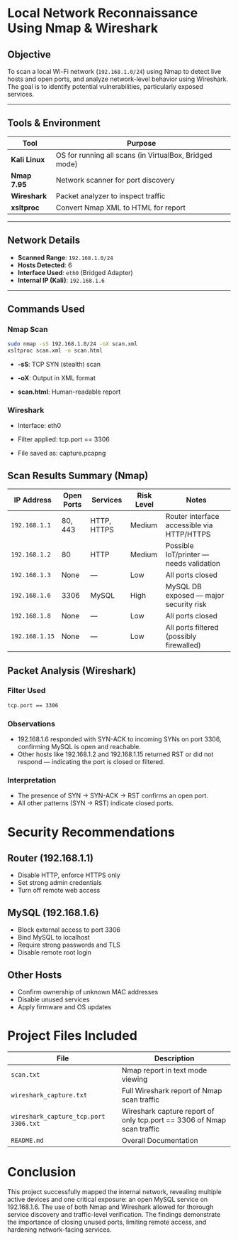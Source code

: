 # Local Network Reconnaissance Using Nmap & Wireshark

## Objective
To scan a local Wi-Fi network (`192.168.1.0/24`) using Nmap to detect live hosts and open ports, and analyze network-level behavior using Wireshark. The goal is to identify potential vulnerabilities, particularly exposed services.

---

## Tools & Environment

| Tool       | Purpose                       |
|------------|-------------------------------|
| **Kali Linux** | OS for running all scans (in VirtualBox, Bridged mode) |
| **Nmap 7.95** | Network scanner for port discovery |
| **Wireshark** | Packet analyzer to inspect traffic |
| **xsltproc** | Convert Nmap XML to HTML for report |

---

## Network Details

- **Scanned Range**: `192.168.1.0/24`
- **Hosts Detected**: 6
- **Interface Used**: `eth0` (Bridged Adapter)
- **Internal IP (Kali)**: `192.168.1.6`

---

## Commands Used

### Nmap Scan
```bash
sudo nmap -sS 192.168.1.0/24 -oX scan.xml
xsltproc scan.xml -o scan.html
```
- **-sS**: TCP SYN (stealth) scan

- **-oX**: Output in XML format

- **scan.html**: Human-readable report

### Wireshark
- Interface: eth0

- Filter applied: tcp.port == 3306

- File saved as: capture.pcapng

## Scan Results Summary (Nmap)

| IP Address     | Open Ports | Services    | Risk Level | Notes                                      |
| -------------- | ---------- | ----------- | ---------- | ------------------------------------------ |
| `192.168.1.1`  | 80, 443    | HTTP, HTTPS |  Medium  | Router interface accessible via HTTP/HTTPS |
| `192.168.1.2`  | 80         | HTTP        | Medium  | Possible IoT/printer — needs validation    |
| `192.168.1.3`  | None       | —           | Low      | All ports closed                           |
| `192.168.1.6`  | 3306       | MySQL       | High    | MySQL DB exposed — major security risk     |
| `192.168.1.8`  | None       | —           | Low      | All ports closed                           |
| `192.168.1.15` | None       | —           | Low      | All ports filtered (possibly firewalled)   |


## Packet Analysis (Wireshark)
### Filter Used
```bash
tcp.port == 3306
```
### Observations
- 192.168.1.6 responded with SYN-ACK to incoming SYNs on port 3306, confirming MySQL is open and reachable.
- Other hosts like 192.168.1.2 and 192.168.1.15 returned RST or did not respond — indicating the port is closed or filtered.

### Interpretation
- The presence of SYN → SYN-ACK → RST confirms an open port.
- All other patterns (SYN → RST) indicate closed ports.

# Security Recommendations
## Router (192.168.1.1)
- Disable HTTP, enforce HTTPS only
- Set strong admin credentials
- Turn off remote web access

## MySQL (192.168.1.6)
- Block external access to port 3306
- Bind MySQL to localhost
- Require strong passwords and TLS
- Disable remote root login

## Other Hosts
- Confirm ownership of unknown MAC addresses
- Disable unused services
- Apply firmware and OS updates

# Project Files Included
| File                  | Description                                                                                  |
| --------------------- | ---------------------------------------------------------------------------------------------|
| `scan.txt `                                | Nmap report in text mode viewing                                        |
| `wireshark_capture.txt`                    | Full Wireshark report of Nmap scan traffic                              |
| `wireshark_capture_tcp.port 3306.txt`      | Wireshark capture report of only tcp.port == 3306 of Nmap scan traffic  |
| `README.md`                                | Overall Documentation                                                   |

# Conclusion
This project successfully mapped the internal network, revealing multiple active devices and one critical exposure: an open MySQL service on 192.168.1.6. The use of both Nmap and Wireshark allowed for thorough service discovery and traffic-level verification. The findings demonstrate the importance of closing unused ports, limiting remote access, and hardening network-facing services.
